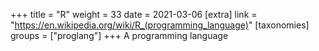 +++
title = "R"
weight = 33
date = 2021-03-06
[extra]
link = "https://en.wikipedia.org/wiki/R_(programming_language)"
[taxonomies]
groups = ["proglang"]
+++
A programming language

